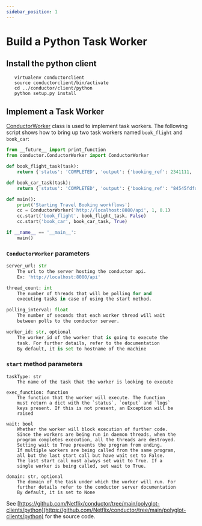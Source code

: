 ```yaml
---
sidebar_position: 1
---
```


# Build a Python Task Worker

## Install the python client

```shell script
   virtualenv conductorclient
   source conductorclient/bin/activate
   cd ../conductor/client/python
   python setup.py install
```

## Implement a Task Worker

[ConductorWorker](https://github.com/Netflix/conductor/blob/main/polyglot-clients/python/conductor/ConductorWorker.py#L36)
class is used to implement task workers.
The following script shows how to bring up two task workers named `book_flight` and `book_car`:

```python
from __future__ import print_function
from conductor.ConductorWorker import ConductorWorker

def book_flight_task(task):
	return {'status': 'COMPLETED', 'output': {'booking_ref': 2341111, 'airline': 'delta'}, 'logs': ['trying delta', 'skipping aa']}

def book_car_task(task):
	return {'status': 'COMPLETED', 'output': {'booking_ref': "84545fdfd", 'agency': 'hertz'}, 'logs': ['trying hertz']}

def main():
	print('Starting Travel Booking workflows')
	cc = ConductorWorker('http://localhost:8080/api', 1, 0.1)
    cc.start('book_flight', book_flight_task, False)
    cc.start('book_car', book_car_task, True)

if __name__ == '__main__':
    main()
```

### `ConductorWorker` parameters

```python
server_url: str
    The url to the server hosting the conductor api.
    Ex: 'http://localhost:8080/api'

thread_count: int
    The number of threads that will be polling for and
    executing tasks in case of using the start method.

polling_interval: float
    The number of seconds that each worker thread will wait
    between polls to the conductor server.

worker_id: str, optional
    The worker_id of the worker that is going to execute the
    task. For further details, refer to the documentation
    By default, it is set to hostname of the machine
```

### `start` method parameters

```pythhon
taskType: str
    The name of the task that the worker is looking to execute

exec_function: function
    The function that the worker will execute. The function
    must return a dict with the `status`, `output` and `logs`
    keys present. If this is not present, an Exception will be
    raised

wait: bool
    Whether the worker will block execution of further code.
    Since the workers are being run in daemon threads, when the
    program completes execution, all the threads are destroyed.
    Setting wait to True prevents the program from ending.
    If multiple workers are being called from the same program,
    all but the last start call but have wait set to False.
    The last start call must always set wait to True. If a
    single worker is being called, set wait to True.

domain: str, optional
    The domain of the task under which the worker will run. For
    further details refer to the conductor server documentation
    By default, it is set to None
```

See
[https://github.com/Netflix/conductor/tree/main/polyglot-clients/python](https://github.com/Netflix/conductor/tree/main/polyglot-clients/python)
for the source code.
